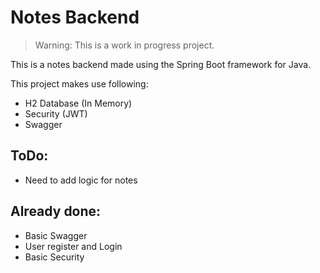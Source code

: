 # Notes Backend
> Warning: This is a work in progress project.

This is a notes backend made using the Spring Boot framework for Java.

This project makes use following:

- H2 Database (In Memory)
- Security (JWT)
- Swagger

## ToDo:
- Need to add logic for notes

## Already done:
- Basic Swagger
- User register and Login
- Basic Security